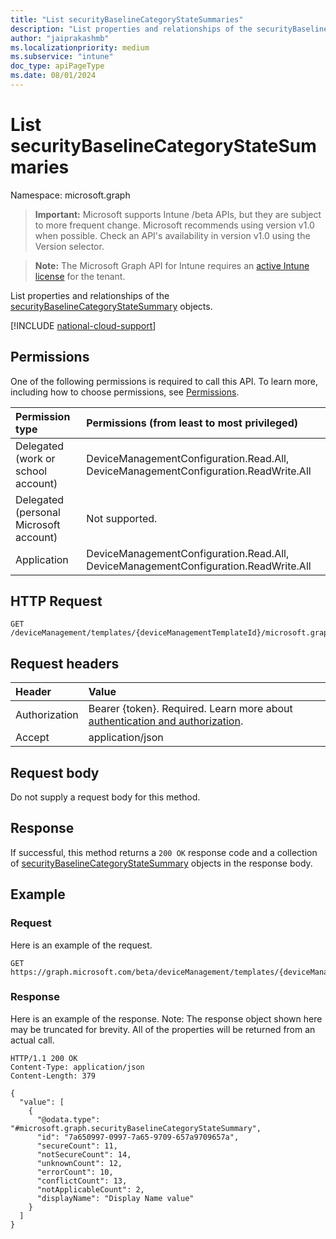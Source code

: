 ```yaml
---
title: "List securityBaselineCategoryStateSummaries"
description: "List properties and relationships of the securityBaselineCategoryStateSummary objects."
author: "jaiprakashmb"
ms.localizationpriority: medium
ms.subservice: "intune"
doc_type: apiPageType
ms.date: 08/01/2024
---
```


# List securityBaselineCategoryStateSummaries

Namespace: microsoft.graph

> **Important:** Microsoft supports Intune /beta APIs, but they are subject to more frequent change. Microsoft recommends using version v1.0 when possible. Check an API's availability in version v1.0 using the Version selector.

> **Note:** The Microsoft Graph API for Intune requires an [active Intune license](https://go.microsoft.com/fwlink/?linkid=839381) for the tenant.

List properties and relationships of the [securityBaselineCategoryStateSummary](../resources/intune-deviceintent-securitybaselinecategorystatesummary.md) objects.

[!INCLUDE [national-cloud-support](../../includes/all-clouds.md)]

## Permissions
One of the following permissions is required to call this API. To learn more, including how to choose permissions, see [Permissions](/graph/permissions-reference).

|Permission type|Permissions (from least to most privileged)|
|:---|:---|
|Delegated (work or school account)|DeviceManagementConfiguration.Read.All, DeviceManagementConfiguration.ReadWrite.All|
|Delegated (personal Microsoft account)|Not supported.|
|Application|DeviceManagementConfiguration.Read.All, DeviceManagementConfiguration.ReadWrite.All|

## HTTP Request
<!-- {
  "blockType": "ignored"
}
-->
```http
GET /deviceManagement/templates/{deviceManagementTemplateId}/microsoft.graph.securityBaselineTemplate/categoryDeviceStateSummaries
```

## Request headers
|Header|Value|
|:---|:---|
|Authorization|Bearer {token}. Required. Learn more about [authentication and authorization](/graph/auth/auth-concepts).|
|Accept|application/json|

## Request body
Do not supply a request body for this method.

## Response
If successful, this method returns a `200 OK` response code and a collection of [securityBaselineCategoryStateSummary](../resources/intune-deviceintent-securitybaselinecategorystatesummary.md) objects in the response body.

## Example

### Request
Here is an example of the request.
```http
GET https://graph.microsoft.com/beta/deviceManagement/templates/{deviceManagementTemplateId}/microsoft.graph.securityBaselineTemplate/categoryDeviceStateSummaries
```

### Response
Here is an example of the response. Note: The response object shown here may be truncated for brevity. All of the properties will be returned from an actual call.
```http
HTTP/1.1 200 OK
Content-Type: application/json
Content-Length: 379

{
  "value": [
    {
      "@odata.type": "#microsoft.graph.securityBaselineCategoryStateSummary",
      "id": "7a650997-0997-7a65-9709-657a9709657a",
      "secureCount": 11,
      "notSecureCount": 14,
      "unknownCount": 12,
      "errorCount": 10,
      "conflictCount": 13,
      "notApplicableCount": 2,
      "displayName": "Display Name value"
    }
  ]
}
```